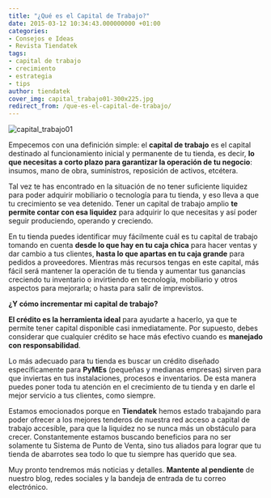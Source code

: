 ```yaml
---
title: "¿Qué es el Capital de Trabajo?"
date: 2015-03-12 10:34:43.000000000 +01:00
categories:
- Consejos e Ideas
- Revista Tiendatek
tags:
- capital de trabajo
- crecimiento
- estrategia
- tips
author: tiendatek
cover_img: capital_trabajo01-300x225.jpg
redirect_from: /que-es-el-capital-de-trabajo/
---
```

![capital\_trabajo01]({{site.baseurl}}/assets/blog/capital_trabajo01-300x225.jpg)

Empecemos con una definición simple: el **capital de trabajo** es el
capital destinado al funcionamiento inicial y permanente de tu tienda,
es decir, **lo que necesitas a corto plazo para garantizar la operación
de tu negocio**: insumos, mano de obra, suministros, reposición de
activos, etcétera.

Tal vez te has encontrado en la situación de no tener suficiente
liquidez para poder adquirir mobiliario o tecnología para tu tienda, y
eso lleva a que tu crecimiento se vea detenido. Tener un capital de
trabajo amplio **te permite contar con esa liquidez** para adquirir lo
que necesitas y así poder seguir produciendo, operando y creciendo.

En tu tienda puedes identificar muy fácilmente cuál es tu capital de
trabajo tomando en cuenta **desde lo que hay en tu caja chica** para
hacer ventas y dar cambio a tus clientes, **hasta lo que apartas en tu
caja grande** para pedidos a proveedores. Mientras más recursos tengas
en este capital, más fácil será mantener la operación de tu tienda y
aumentar tus ganancias creciendo tu inventario o invirtiendo en
tecnología, mobiliario y otros aspectos para mejorarla; o hasta para
salir de imprevistos.

**¿Y cómo incrementar mi capital de trabajo?**

**El crédito es la herramienta ideal** para ayudarte a hacerlo, ya que
te permite tener capital disponible casi inmediatamente. Por supuesto,
debes considerar que cualquier crédito se hace más efectivo cuando es
**manejado con responsabilidad**.

Lo más adecuado para tu tienda es buscar un crédito diseñado
específicamente para **PyMEs** (pequeñas y medianas empresas) sirven
para que inviertas en tus instalaciones, procesos e inventarios. De esta
manera puedes poner toda tu atención en el crecimiento de tu tienda y en
darle el mejor servicio a tus clientes, como siempre.

Estamos emocionados porque en **Tiendatek** hemos estado trabajando para
poder ofrecer a los mejores tenderos de nuestra red acceso a capital de
trabajo accesible, para que la liquidez no se nunca más un obstáculo
para crecer. Constantemente estamos buscando beneficios para no ser
solamente tu Sistema de Punto de Venta, sino tus aliados para lograr que
tu tienda de abarrotes sea todo lo que tu siempre has querido que sea.

Muy pronto tendremos más noticias y detalles. **Mantente al pendiente**
de nuestro blog, redes sociales y la bandeja de entrada de tu correo
electrónico.